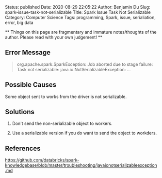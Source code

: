 Status: published
Date: 2020-08-29 22:05:22
Author: Benjamin Du
Slug: spark-issue-task-not-serializable
Title: Spark Issue Task Not Serializable
Category: Computer Science
Tags: programming, Spark, issue, serialiation, error, big data

**
Things on this page are fragmentary and immature notes/thoughts of the author.
Please read with your own judgement!
**

## Error Message

> org.apache.spark.SparkException: Job aborted due to stage failure: Task not serializable: java.io.NotSerializableException: ...

## Possible Causes

Some object sent to works from the driver is not serializable. 

## Solutions

1. Don't send the non-serializable object to workers.

2. Use a serializable version if you do want to send the object to workders.

## References

https://github.com/databricks/spark-knowledgebase/blob/master/troubleshooting/javaionotserializableexception.md
